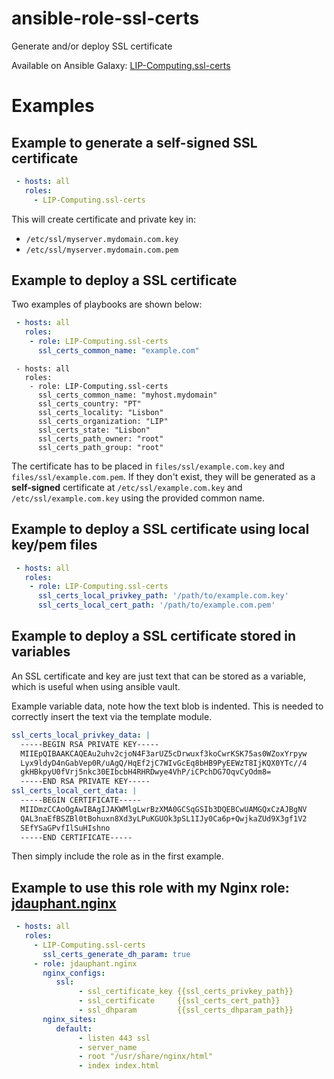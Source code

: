 ansible-role-ssl-certs
======================

Generate and/or deploy SSL certificate

Available on Ansible Galaxy: [LIP-Computing.ssl-certs](https://galaxy.ansible.com/LIP-Computing/ssl-certs/)

# Examples

## Example to generate a self-signed SSL certificate

```YAML
 - hosts: all
   roles:
     - LIP-Computing.ssl-certs
```

This will create certificate and private key in:

- `/etc/ssl/myserver.mydomain.com.key`
- `/etc/ssl/myserver.mydomain.com.pem`

## Example to deploy a SSL certificate

Two examples of playbooks are shown below: 

```YAML
 - hosts: all
   roles:
    - role: LIP-Computing.ssl-certs
      ssl_certs_common_name: "example.com"
```

```
 - hosts: all
   roles:
    - role: LIP-Computing.ssl-certs
      ssl_certs_common_name: "myhost.mydomain"
      ssl_certs_country: "PT"
      ssl_certs_locality: "Lisbon"
      ssl_certs_organization: "LIP"
      ssl_certs_state: "Lisbon"
      ssl_certs_path_owner: "root"
      ssl_certs_path_group: "root"
```

The certificate has to be placed in `files/ssl/example.com.key` and `files/ssl/example.com.pem`. If
they don't exist, they will be generated as a **self-signed** certificate at
`/etc/ssl/example.com.key` and `/etc/ssl/example.com.key` using the provided common name.


## Example to deploy a SSL certificate using local key/pem files

```YAML
 - hosts: all
   roles:
    - role: LIP-Computing.ssl-certs
      ssl_certs_local_privkey_path: '/path/to/example.com.key'
      ssl_certs_local_cert_path: '/path/to/example.com.pem'
```

## Example to deploy a SSL certificate stored in variables

An SSL certificate and key are just text that can be stored as a variable, which is useful when
using ansible vault.

Example variable data, note how the text blob is indented. This is needed to correctly insert the
text via the template module.

```YAML
ssl_certs_local_privkey_data: |
  -----BEGIN RSA PRIVATE KEY-----
  MIIEpQIBAAKCAQEAu2uhv2cjoN4F3arUZ5cDrwuxf3koCwrKSK75as0WZoxYrpyw
  Lyx9ldyD4nGabVep0R/uAgQ/HqEf2jC7WIvGcEq8bHB9PyEEWzT8IjKQX0YTc//4
  gkHBkpyU0fVrj5nkc30EIbcbH4RHRDwye4VhP/iCPchDG7OqvCyOdm8=
  -----END RSA PRIVATE KEY-----
ssl_certs_local_cert_data: |
  -----BEGIN CERTIFICATE-----
  MIIDmzCCAoOgAwIBAgIJAKWMlgLwrBzXMA0GCSqGSIb3DQEBCwUAMGQxCzAJBgNV
  QAL3naEfBSZBl0tBohuxn8Xd3yLPuKGUOk3pSL1IJy0Ca6p+QwjkaZUd9X3gf1V2
  SEfYSaGPvfIlSuHIshno
  -----END CERTIFICATE-----
```

Then simply include the role as in the first example.

## Example to use this role with my Nginx role: [jdauphant.nginx](https://github.com/jdauphant/ansible-role-nginx)

```YAML
 - hosts: all
   roles:
     - LIP-Computing.ssl-certs
       ssl_certs_generate_dh_param: true
     - role: jdauphant.nginx
       nginx_configs:
          ssl:
               - ssl_certificate_key {{ssl_certs_privkey_path}}
               - ssl_certificate     {{ssl_certs_cert_path}}
               - ssl_dhparam         {{ssl_certs_dhparam_path}}
       nginx_sites:
          default:
               - listen 443 ssl
               - server_name _
               - root "/usr/share/nginx/html"
               - index index.html
```

